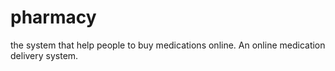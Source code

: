 # pharmacy
the system that help people to buy medications online.
An online medication delivery system.
